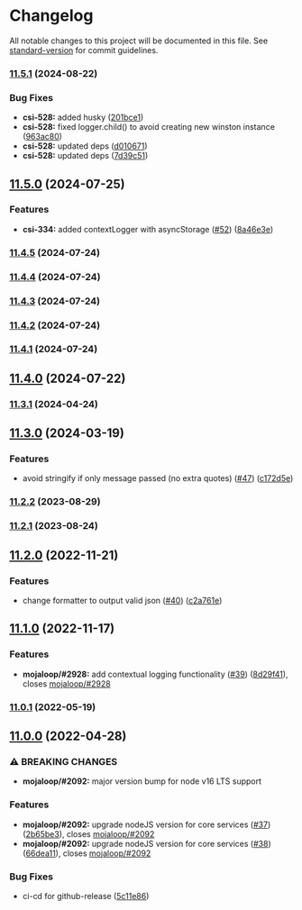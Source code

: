 # Changelog

All notable changes to this project will be documented in this file. See [standard-version](https://github.com/conventional-changelog/standard-version) for commit guidelines.

### [11.5.1](https://github.com/mojaloop/central-services-logger/compare/v11.5.0...v11.5.1) (2024-08-22)


### Bug Fixes

* **csi-528:** added husky ([201bce1](https://github.com/mojaloop/central-services-logger/commit/201bce17861fdf0a05d0c80b9e5d4a416b680a22))
* **csi-528:** fixed logger.child() to avoid creating new winston instance ([963ac80](https://github.com/mojaloop/central-services-logger/commit/963ac802e56d10c7f15777c8dba3060d1f0b5bfc))
* **csi-528:** updated deps ([d010671](https://github.com/mojaloop/central-services-logger/commit/d0106712d05162c04780882e9422c52bf3b4e70b))
* **csi-528:** updated deps ([7d39c51](https://github.com/mojaloop/central-services-logger/commit/7d39c51ca63243ae991c0be5fa10eb7eb0392a7e))

## [11.5.0](https://github.com/mojaloop/central-services-logger/compare/v11.3.1...v11.5.0) (2024-07-25)


### Features

* **csi-334:** added contextLogger with asyncStorage ([#52](https://github.com/mojaloop/central-services-logger/issues/52)) ([8a46e3e](https://github.com/mojaloop/central-services-logger/commit/8a46e3e8f36f7d18f34f90a5c0883d56c2192123))

### [11.4.5](https://github.com/mojaloop/central-services-logger/compare/v11.4.4...v11.4.5) (2024-07-24)

### [11.4.4](https://github.com/mojaloop/central-services-logger/compare/v11.4.3...v11.4.4) (2024-07-24)

### [11.4.3](https://github.com/mojaloop/central-services-logger/compare/v11.4.2...v11.4.3) (2024-07-24)

### [11.4.2](https://github.com/mojaloop/central-services-logger/compare/v11.4.1...v11.4.2) (2024-07-24)

### [11.4.1](https://github.com/mojaloop/central-services-logger/compare/v11.4.0...v11.4.1) (2024-07-24)

## [11.4.0](https://github.com/mojaloop/central-services-logger/compare/v11.4.0-snapshot.1...v11.4.0) (2024-07-22)

### [11.3.1](https://github.com/mojaloop/central-services-logger/compare/v11.3.0...v11.3.1) (2024-04-24)

## [11.3.0](https://github.com/mojaloop/central-services-logger/compare/v11.2.2...v11.3.0) (2024-03-19)


### Features

* avoid stringify if only message passed (no extra quotes) ([#47](https://github.com/mojaloop/central-services-logger/issues/47)) ([c172d5e](https://github.com/mojaloop/central-services-logger/commit/c172d5ece8d10e078dbfe9b251aae6a9c35faadc))

### [11.2.2](https://github.com/mojaloop/central-services-logger/compare/v11.2.1...v11.2.2) (2023-08-29)

### [11.2.1](https://github.com/mojaloop/central-services-logger/compare/v11.2.0...v11.2.1) (2023-08-24)

## [11.2.0](https://github.com/mojaloop/central-services-logger/compare/v11.1.0...v11.2.0) (2022-11-21)


### Features

* change formatter to output valid json ([#40](https://github.com/mojaloop/central-services-logger/issues/40)) ([c2a761e](https://github.com/mojaloop/central-services-logger/commit/c2a761e58425ffffa86c09d3883cb64a5517d215))

## [11.1.0](https://github.com/mojaloop/central-services-logger/compare/v11.0.1...v11.1.0) (2022-11-17)


### Features

* **mojaloop/#2928:** add contextual logging functionality ([#39](https://github.com/mojaloop/central-services-logger/issues/39)) ([8d29f41](https://github.com/mojaloop/central-services-logger/commit/8d29f41cdd1e296cb1fca68cbefc0af83d84bb2a)), closes [mojaloop/#2928](https://github.com/mojaloop/project/issues/2928)

### [11.0.1](https://github.com/mojaloop/central-services-logger/compare/v11.0.0...v11.0.1) (2022-05-19)

## [11.0.0](https://github.com/mojaloop/central-services-logger/compare/v10.6.2...v11.0.0) (2022-04-28)


### ⚠ BREAKING CHANGES

* **mojaloop/#2092:** major version bump for node v16 LTS support

### Features

* **mojaloop/#2092:** upgrade nodeJS version for core services ([#37](https://github.com/mojaloop/central-services-logger/issues/37)) ([2b65be3](https://github.com/mojaloop/central-services-logger/commit/2b65be3c0481beb392b68ec10e90851985b77c3a)), closes [mojaloop/#2092](https://github.com/mojaloop/project/issues/2092)
* **mojaloop/#2092:** upgrade nodeJS version for core services ([#38](https://github.com/mojaloop/central-services-logger/issues/38)) ([66dea11](https://github.com/mojaloop/central-services-logger/commit/66dea117be203d0de7ed960df44da58eb9384d9d)), closes [mojaloop/#2092](https://github.com/mojaloop/project/issues/2092)


### Bug Fixes

* ci-cd for github-release ([5c11e86](https://github.com/mojaloop/central-services-logger/commit/5c11e8604a69e38997afb487179aec9454f06f94))
